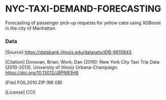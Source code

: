 # NYC-TAXI-DEMAND-FORECASTING
Forecasting of passenger pick-up requests for yellow cabs using XGBoost in the city of Manhattan.

### Data 
[Source] https://databank.illinois.edu/datasets/IDB-9610843

[Citation] Donovan, Brian; Work, Dan (2016): New York City Taxi Trip Data (2010-2013). University of Illinois Urbana-Champaign. https://doi.org/10.13012/J8PN93H8

[File] FOIL2010.ZIP (66 GB)

[License] CC0
   

